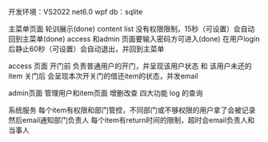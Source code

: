 开发环境：VS2022 net6.0 wpf
db：sqlite

主菜单页面 
轮训展示(done)
content list 没有权限限制，15秒（可设置）会自动回到主菜单(done)
access 和admin 页面要输入密码方可进入(done)
在用户login后静止60秒（可设置）会自动退出，并回到主菜单

access 页面
开门前
负责普通用户的开门，并呈现该用户状态 和 该用户未还的item 
关门后 
会呈现本次开关门的借还item的状态，并发email

admin页面
管理用户和item页面 增删改查 四大功能
log 的查询

系统服务
每个item有权限和部门管控，不同部门或不够权限的用户拿了会被记录然后email通知部门负责人
每个item有return时间的限制，超时会email负责人和当事人
